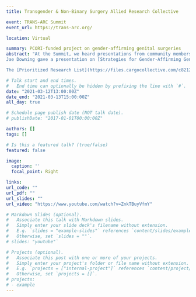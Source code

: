 ```yaml
---
title: Transgender & Non-Binary Surgery Allied Research Collective

event: TRANS-ARC Summit
event_url: https://trans-arc.org/

location: Virtual

summary: PCORI-funded project on gender-affirming genital surgeries
abstract: "At the Summit, we heard presentations from community members, clinicians and researchers about surgery and transgender health research. In small groups we worked together to create research questions, discussed barriers to community engagement in research, and brainstormed ways to share the results of our work and future research with the community we serve. /
Jae Downing gave a presentation on [Strategies for Gender-Affirming Genital Surgery Research](https://www.youtube.com/watch?v=ZnkTBuyVfmY) and later moderated a panel on [Dissemination of Research Findings: Research to Practice, Policy and Community](https://www.youtube.com/watch?v=MMpJoU8cCdI) with Gaines Blasdel (Healthy Trans & NYU Langone), Maddie Deutsch, MD, MPH (UCSF & USPATH), Jody Herman, PhD, (Williams Institute & UCLA), and Luz-Fernanda Venegas (UCSF). /

The [Prioritized Research List](https://files.cargocollective.com/c821244/TRANS-ARC-CER-QUESTIONS.pdf) was our final product for this Summit."

# Talk start and end times.
#   End time can optionally be hidden by prefixing the line with `#`.
date: "2021-03-12T13:00:00Z"
date_end: "2021-03-13T15:00:00Z"
all_day: true

# Schedule page publish date (NOT talk date).
# publishDate: "2017-01-01T00:00:00Z"

authors: []
tags: []

# Is this a featured talk? (true/false)
featured: false

image:
  caption: ''
  focal_point: Right

links:
url_code: ""
url_pdf: ""
url_slides: ""
url_video: "https://www.youtube.com/watch?v=ZnkTBuyVfmY"

# Markdown Slides (optional).
#   Associate this talk with Markdown slides.
#   Simply enter your slide deck's filename without extension.
#   E.g. `slides = "example-slides"` references `content/slides/example-slides.md`.
#   Otherwise, set `slides = ""`.
# slides: "youtube"`

# Projects (optional).
#   Associate this post with one or more of your projects.
#   Simply enter your project's folder or file name without extension.
#   E.g. `projects = ["internal-project"]` references `content/project/deep-learning/index.md`.
#   Otherwise, set `projects = []`.
# projects:
# - example
---
```



